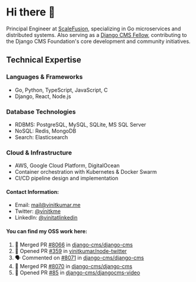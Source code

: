 # Hi there 👋

Principal Engineer at [ScaleFusion](https://scalefusion.com/), specializing in Go microservices and distributed systems. Also serving as a [Django CMS Fellow](https://www.django-cms.org/en/blog/2024/11/07/welcoming-vinit-kumar-as-the-newest-django-cms-fellow/), contributing to the Django CMS Foundation's core development and community initiatives.

## Technical Expertise

### Languages & Frameworks

- Go, Python, TypeScript, JavaScript, C
- Django, React, Node.js

### Database Technologies
- RDBMS: PostgreSQL, MySQL, SQLite, MS SQL Server
- NoSQL: Redis, MongoDB
- Search: Elasticsearch

### Cloud & Infrastructure
- AWS, Google Cloud Platform, DigitalOcean
- Container orchestration with Kubernetes & Docker Swarm
- CI/CD pipeline design and implementation


#### Contact Information:

- Email: <a href="mailto:mail@vinitkumar.me">mail@vinitkumar.me</a>
- Twitter: [@vinitkme](https://twitter.com/vinitkme)
- LinkedIn: [@vinitatlinkedin](https://www.linkedin.com/in/vinitatlinkedin/)  

#### You can find my OSS work here:

<!--START_SECTION:activity-->
1. 🎉 Merged PR [#8066](https://github.com/django-cms/django-cms/pull/8066) in [django-cms/django-cms](https://github.com/django-cms/django-cms)
2. 💪 Opened PR [#359](https://github.com/vinitkumar/node-twitter/pull/359) in [vinitkumar/node-twitter](https://github.com/vinitkumar/node-twitter)
3. 🗣 Commented on [#8071](https://github.com/django-cms/django-cms/pull/8071#issuecomment-2513656927) in [django-cms/django-cms](https://github.com/django-cms/django-cms)
4. 🎉 Merged PR [#8070](https://github.com/django-cms/django-cms/pull/8070) in [django-cms/django-cms](https://github.com/django-cms/django-cms)
5. 💪 Opened PR [#85](https://github.com/django-cms/djangocms-video/pull/85) in [django-cms/djangocms-video](https://github.com/django-cms/djangocms-video)
<!--END_SECTION:activity-->
